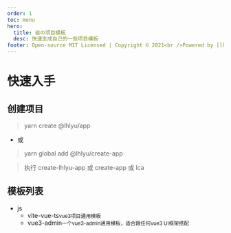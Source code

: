 ```yaml
---
order: 1
toc: menu
hero:
  title: 谕の项目模板
  desc: 快速生成自己的一些项目模板
footer: Open-source MIT Licensed | Copyright © 2021<br />Powered by [lhlyu](https://github.com/lhlyu)
---
```


# 快速入手

## 创建项目

> yarn create @lhlyu/app

- 或

> yarn global add @lhlyu/create-app

> 执行 create-lhlyu-app 或 create-app 或 lca

## 模板列表

<Tree title="按语言划分">
    <ul>
        <li>
            js
            <ul>
                <li>vite-vue-ts<small>vue3项目通用模板</small></li>                
                <li>vue3-admin<small>一个vue3-admin通用模板，适合跟任何vue3 UI框架搭配</small></li>
            </ul>
        </li>
    </ul>
</Tree>